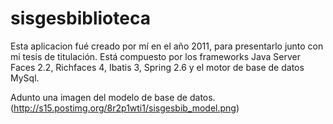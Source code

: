 # sisgesbiblioteca
Esta aplicacion fué creado por mí en el año 2011, para presentarlo junto con mi tesis de titulación.
Está compuesto por los frameworks Java Server Faces 2.2, Richfaces 4, Ibatis 3, Spring 2.6 y el motor de base de datos MySql.

Adunto una imagen del modelo de base de datos.
(http://s15.postimg.org/8r2p1wti1/sisgesbib_model.png)
